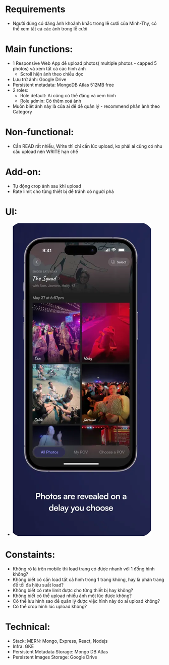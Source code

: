 # Requirements
- Người dùng có đăng ảnh khoảnh khắc trong lễ cưới của Minh-Thy, có thể xem tất cả các ảnh trong lễ cưới

# Main functions:
- 1 Responsive Web App để upload photos( multiple photos - capped 5 photos) và xem tất cả các hình ảnh
    - Scroll hiện ảnh theo chiều dọc
- Lưu trữ ảnh: Google Drive
- Persistent metadata: MongoDB Atlas 512MB free
- 2 roles:
    - Role default: Ai cũng có thể đăng và xem hình
    - Role admin: Có thêm xoá ảnh
- Muốn biết ảnh này là của ai để dễ quản lý - recommend phân ảnh theo Category

# Non-functional:
- Cần READ rất nhiều, Write thì chỉ cần lúc upload, ko phải ai cũng có nhu cầu upload nên WRITE hạn chế

# Add-on:
- Tự động crop ảnh sau khi upload
- Rate limit cho từng thiết bị để tránh có người phá

# UI:
- ![Sample UI](https://github.com/anhminhbo/my-wedding-moments/blob/main/SampleUI.png)

# Constaints:
- Không rõ là trên mobile thì load trang có được nhanh với 1 đống hình không?
- Không biết có cần load tất cả hình trong 1 trang không, hay là phân trang để tối đa hiệu suất load?
- Không biết có rate limit được cho từng thiết bị hay không?
- Không biết có thể upload nhiều ảnh một lúc được không?
- Có thể lưu hình sao để quản lý được việc hình này do ai upload không?
- Có thể crop hình lúc upload không?

# Technical:
- Stack: MERN: Mongo, Express, React, Nodejs
- Infra: GKE
- Persistent Metadata Storage: Mongo DB Atlas
- Persistent Images Storage: Google Drive